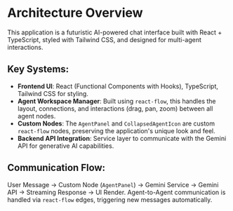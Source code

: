 
# Architecture Overview

This application is a futuristic AI-powered chat interface built with React + TypeScript, styled with Tailwind CSS, and designed for multi-agent interactions.

## Key Systems:

*   **Frontend UI**: React (Functional Components with Hooks), TypeScript, Tailwind CSS for styling.
*   **Agent Workspace Manager**: Built using `react-flow`, this handles the layout, connections, and interactions (drag, pan, zoom) between all agent nodes.
*   **Custom Nodes**: The `AgentPanel` and `CollapsedAgentIcon` are custom `react-flow` nodes, preserving the application's unique look and feel.
*   **Backend API Integration**: Service layer to communicate with the Gemini API for generative AI capabilities.

## Communication Flow:

User Message → Custom Node (`AgentPanel`) → Gemini Service → Gemini API → Streaming Response → UI Render.
Agent-to-Agent communication is handled via `react-flow` edges, triggering new messages automatically.
